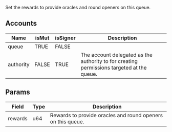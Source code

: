 Set the rewards to provide oracles and round openers on this queue.

## Accounts
|Name|isMut|isSigner|Description|
|--|--|--|--|
| queue | TRUE | FALSE |  | 
| authority | FALSE | TRUE | The account delegated as the authority to for creating permissions targeted at the queue. | 
## Params
|Field|Type|Description|
|--|--|--|
| rewards |  u64 | Rewards to provide oracles and round openers on this queue. |
